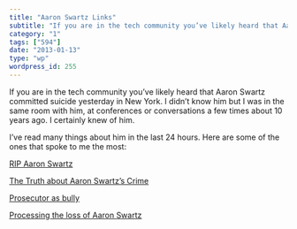 ```yaml
---
title: "Aaron Swartz Links"
subtitle: "If you are in the tech community you’ve likely heard that Aaron Swartz committed suicide yesterday i..."
category: "1"
tags: ["594"]
date: "2013-01-13"
type: "wp"
wordpress_id: 255
---
```

If you are in the tech community you’ve likely heard that Aaron Swartz committed suicide yesterday in New York. I didn’t know him but I was in the same room with him, at conferences or conversations a few times about 10 years ago. I certainly knew of him.

I’ve read many things about him in the last 24 hours. Here are some of the ones that spoke to me the most:

[RIP Aaron Swartz](http://boingboing.net/2013/01/12/rip-aaron-swartz.html)

[The Truth about Aaron Swartz’s Crime](http://boingboing.net/2013/01/12/rip-aaron-swartz.html)

[Prosecutor as bully](http://lessig.tumblr.com/post/40347463044/prosecutor-as-bully)

[Processing the loss of Aaron Swartz](http://www.zephoria.org/thoughts/archives/2013/01/13/aaron-swartz.html)